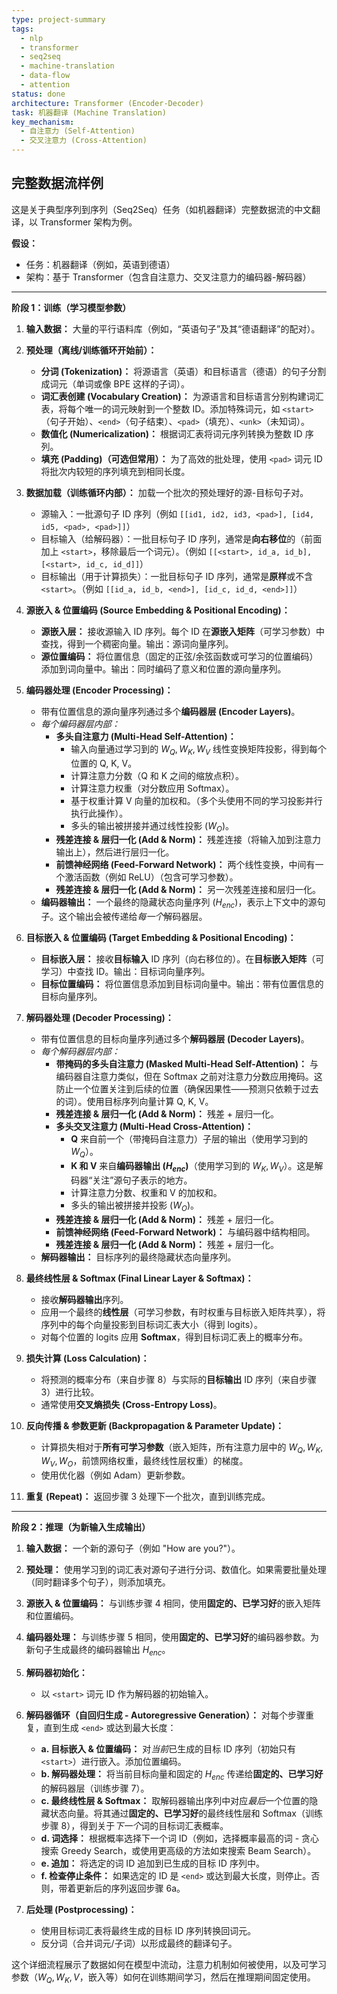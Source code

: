 ```yaml
---
type: project-summary
tags:
  - nlp
  - transformer
  - seq2seq
  - machine-translation
  - data-flow
  - attention
status: done
architecture: Transformer (Encoder-Decoder)
task: 机器翻译 (Machine Translation)
key_mechanism:
  - 自注意力 (Self-Attention)
  - 交叉注意力 (Cross-Attention)
---
```

## 完整数据流样例

这是关于典型序列到序列（Seq2Seq）任务（如机器翻译）完整数据流的中文翻译，以 Transformer 架构为例。

**假设：**

*   任务：机器翻译（例如，英语到德语）
*   架构：基于 Transformer（包含自注意力、交叉注意力的编码器-解码器）

---

**阶段 1：训练（学习模型参数）**

1.  **输入数据：** 大量的平行语料库（例如，“英语句子”及其“德语翻译”的配对）。

2.  **预处理（离线/训练循环开始前）：**
    *   **分词 (Tokenization)：** 将源语言（英语）和目标语言（德语）的句子分割成词元（单词或像 BPE 这样的子词）。
    *   **词汇表创建 (Vocabulary Creation)：** 为源语言和目标语言分别构建词汇表，将每个唯一的词元映射到一个整数 ID。添加特殊词元，如 `<start>`（句子开始）、`<end>`（句子结束）、`<pad>`（填充）、`<unk>`（未知词）。
    *   **数值化 (Numericalization)：** 根据词汇表将词元序列转换为整数 ID 序列。
    *   **填充 (Padding)（可选但常用）：** 为了高效的批处理，使用 `<pad>` 词元 ID 将批次内较短的序列填充到相同长度。

3.  **数据加载（训练循环内部）：** 加载一个批次的预处理好的源-目标句子对。
    *   源输入：一批源句子 ID 序列（例如 `[[id1, id2, id3, <pad>], [id4, id5, <pad>, <pad>]]`）
    *   目标输入（给解码器）：一批目标句子 ID 序列，通常是**向右移位**的（前面加上 `<start>`，移除最后一个词元）。（例如 `[[<start>, id_a, id_b], [<start>, id_c, id_d]]`）
    *   目标输出（用于计算损失）：一批目标句子 ID 序列，通常是**原样**或不含 `<start>`。（例如 `[[id_a, id_b, <end>], [id_c, id_d, <end>]]`）

4.  **源嵌入 & 位置编码 (Source Embedding & Positional Encoding)：**
    *   **源嵌入层：** 接收源输入 ID 序列。每个 ID 在**源嵌入矩阵**（可学习参数）中查找，得到一个稠密向量。输出：源词向量序列。
    *   **源位置编码：** 将位置信息（固定的正弦/余弦函数或可学习的位置编码）添加到词向量中。输出：同时编码了意义和位置的源向量序列。

5.  **编码器处理 (Encoder Processing)：**
    *   带有位置信息的源向量序列通过多个**编码器层 (Encoder Layers)**。
    *   *每个编码器层内部：*
        *   **多头自注意力 (Multi-Head Self-Attention)：**
            *   输入向量通过学习到的 $W_Q, W_K, W_V$ 线性变换矩阵投影，得到每个位置的 Q, K, V。
            *   计算注意力分数（Q 和 K 之间的缩放点积）。
            *   计算注意力权重（对分数应用 Softmax）。
            *   基于权重计算 V 向量的加权和。（多个头使用不同的学习投影并行执行此操作）。
            *   多头的输出被拼接并通过线性投影 ($W_O$)。
        *   **残差连接 & 层归一化 (Add & Norm)：** 残差连接（将输入加到注意力输出上），然后进行层归一化。
        *   **前馈神经网络 (Feed-Forward Network)：** 两个线性变换，中间有一个激活函数（例如 ReLU）（包含可学习参数）。
        *   **残差连接 & 层归一化 (Add & Norm)：** 另一次残差连接和层归一化。
    *   **编码器输出：** 一个最终的隐藏状态向量序列 ($H_{enc}$)，表示上下文中的源句子。这个输出会被传递给*每一个*解码器层。

6.  **目标嵌入 & 位置编码 (Target Embedding & Positional Encoding)：**
    *   **目标嵌入层：** 接收**目标输入** ID 序列（向右移位的）。在**目标嵌入矩阵**（可学习）中查找 ID。输出：目标词向量序列。
    *   **目标位置编码：** 将位置信息添加到目标词向量中。输出：带有位置信息的目标向量序列。

7.  **解码器处理 (Decoder Processing)：**
    *   带有位置信息的目标向量序列通过多个**解码器层 (Decoder Layers)**。
    *   *每个解码器层内部：*
        *   **带掩码的多头自注意力 (Masked Multi-Head Self-Attention)：** 与编码器自注意力类似，但在 Softmax 之前对注意力分数应用掩码。这防止一个位置关注到后续的位置（确保因果性——预测只依赖于过去的词）。使用目标序列向量计算 Q, K, V。
        *   **残差连接 & 层归一化 (Add & Norm)：** 残差 + 层归一化。
        *   **多头交叉注意力 (Multi-Head Cross-Attention)：**
            *   **Q** 来自前一个（带掩码自注意力）子层的输出（使用学习到的 $W_Q$）。
            *   **K 和 V** 来自**编码器输出 ($H_{enc}$)**（使用学习到的 $W_K, W_V$）。这是解码器“关注”源句子表示的地方。
            *   计算注意力分数、权重和 V 的加权和。
            *   多头的输出被拼接并投影 ($W_O$)。
        *   **残差连接 & 层归一化 (Add & Norm)：** 残差 + 层归一化。
        *   **前馈神经网络 (Feed-Forward Network)：** 与编码器中结构相同。
        *   **残差连接 & 层归一化 (Add & Norm)：** 残差 + 层归一化。
    *   **解码器输出：** 目标序列的最终隐藏状态向量序列。

8.  **最终线性层 & Softmax (Final Linear Layer & Softmax)：**
    *   接收**解码器输出**序列。
    *   应用一个最终的**线性层**（可学习参数，有时权重与目标嵌入矩阵共享），将序列中的每个向量投影到目标词汇表大小（得到 logits）。
    *   对每个位置的 logits 应用 **Softmax**，得到目标词汇表上的概率分布。

9.  **损失计算 (Loss Calculation)：**
    *   将预测的概率分布（来自步骤 8）与实际的**目标输出** ID 序列（来自步骤 3）进行比较。
    *   通常使用**交叉熵损失 (Cross-Entropy Loss)**。

10. **反向传播 & 参数更新 (Backpropagation & Parameter Update)：**
    *   计算损失相对于**所有可学习参数**（嵌入矩阵，所有注意力层中的 $W_Q, W_K, W_V, W_O$，前馈网络权重，最终线性层权重）的梯度。
    *   使用优化器（例如 Adam）更新参数。

11. **重复 (Repeat)：** 返回步骤 3 处理下一个批次，直到训练完成。

---

**阶段 2：推理（为新输入生成输出）**

1.  **输入数据：** 一个新的源句子（例如 "How are you?"）。

2.  **预处理：** 使用学习到的词汇表对源句子进行分词、数值化。如果需要批量处理（同时翻译多个句子），则添加填充。

3.  **源嵌入 & 位置编码：** 与训练步骤 4 相同，使用**固定的、已学习好**的嵌入矩阵和位置编码。

4.  **编码器处理：** 与训练步骤 5 相同，使用**固定的、已学习好**的编码器参数。为新句子生成最终的编码器输出 $H_{enc}$。

5.  **解码器初始化：**
    *   以 `<start>` 词元 ID 作为解码器的初始输入。

6.  **解码器循环（自回归生成 - Autoregressive Generation）：** 对每个步骤重复，直到生成 `<end>` 或达到最大长度：
    *   **a. 目标嵌入 & 位置编码：** 对*当前*已生成的目标 ID 序列（初始只有 `<start>`）进行嵌入。添加位置编码。
    *   **b. 解码器处理：** 将当前目标向量和固定的 $H_{enc}$ 传递给**固定的、已学习好**的解码器层（训练步骤 7）。
    *   **c. 最终线性层 & Softmax：** 取解码器输出序列中对应*最后*一个位置的隐藏状态向量。将其通过**固定的、已学习好**的最终线性层和 Softmax（训练步骤 8），得到关于*下一个*词的目标词汇表概率。
    *   **d. 词选择：** 根据概率选择下一个词 ID（例如，选择概率最高的词 - 贪心搜索 Greedy Search，或使用更高级的方法如束搜索 Beam Search）。
    *   **e. 追加：** 将选定的词 ID 追加到已生成的目标 ID 序列中。
    *   **f. 检查停止条件：** 如果选定的 ID 是 `<end>` 或达到最大长度，则停止。否则，带着更新后的序列返回步骤 6a。

7.  **后处理 (Postprocessing)：**
    *   使用目标词汇表将最终生成的目标 ID 序列转换回词元。
    *   反分词（合并词元/子词）以形成最终的翻译句子。

这个详细流程展示了数据如何在模型中流动，注意力机制如何被使用，以及可学习参数（$W_Q, W_K, V$，嵌入等）如何在训练期间学习，然后在推理期间固定使用。
